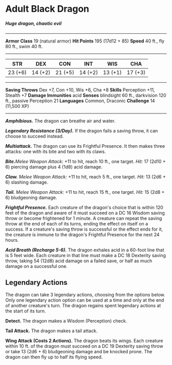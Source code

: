 # Adult Black Dragon

##### *Huge dragon, chaotic evil*

---

**Armor Class** 19 (natural armor)
**Hit Points** 195 (17d12 + 85)
**Speed** 40 ft., fly 80 ft., swim 40 ft.

---

| STR     | DEX     | CON     | INT     | WIS     | CHA     |
| ------- | ------- | ------- | ------- | ------- | ------- |
| 23 (+6) | 14 (+2) | 21 (+5) | 14 (+2) | 13 (+1) | 17 (+3) |

---

**Saving Throws** Dex +7, Con +10, Wis +6, Cha +8
**Skills** Perception +11, Stealth +7
**Damage Immunities** acid
**Senses** blindsight 60 ft., darkvision 120 ft., passive Perception 21
**Languages** Common, Draconic
**Challenge** 14 (11,500 XP)

---

***Amphibious.*** The dragon can breathe air and water.

***Legendary Resistance (3/Day).*** If the dragon fails a saving throw, it can choose to succeed instead.

***Multiattack.*** The dragon can use its Frightful Presence. It then  makes three attacks: one with its bite and two with its claws.

***Bite.***_Melee Weapon Attack:_ +11 to hit, reach 10 ft., one target. _Hit:_ 17 (2d10 + 6) piercing damage plus 4 (1d8) acid damage.

***Claw.*** _Melee Weapon Attack:_ +11 to hit, reach 5 ft., one target. _Hit:_ 13 (2d6 + 6) slashing damage.

***Tail.*** _Melee Weapon Attack:_ +11 to hit, reach 15 ft., one target. _Hit:_ 15 (2d8 + 6) bludgeoning damage.

***Frightful Presence.*** Each creature of the dragon's choice that is  within 120 feet of the dragon and aware of it must succeed on a DC 16 Wisdom saving throw or become frightened for 1 minute. A creature can repeat the saving throw at the end of each of its turns, ending the  effect on itself on a success. If a creature's saving throw is successful or the effect ends for it, the creature is immune to the dragon's Frightful Presence for the next 24 hours.

***Acid Breath (Recharge 5-6).*** The dragon exhales acid in a 60-foot line that is 5 feet wide. Each creature in that line must make a DC 18  Dexterity saving throw, taking 54 (12d8) acid damage on a failed save, or half as much damage on a successful one.

## Legendary Actions

The dragon can take 3 legendary actions, choosing from the options below. Only one legendary action option can be used at a time and only at the end of another creature's turn. The dragon regains spent legendary actions at the start of its turn.

**Detect.** The dragon makes a Wisdom (Perception) check.

**Tail Attack.** The dragon makes a tail attack.

**Wing Attack (Costs 2 Actions).** The dragon beats its wings. Each  creature within 10 ft. of the dragon must succeed on a DC 19 Dexterity saving throw or take 13 (2d6 + 6) bludgeoning damage and be knocked prone. The dragon can then fly up to half its flying speed.